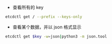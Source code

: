 

* 查看所有的 key

```bash
etcdctl get / --prefix --keys-only
```


* 查看某个数据，并以 json 格式显示

```bash
etcdctl get $key -w=json|python3 -m json.tool
```
